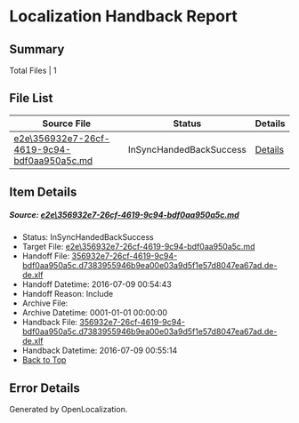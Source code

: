 # <a name='report-top'></a> Localization Handback Report

## Summary
 Total Files | 1

## File List
 Source File | Status | Details 
 ----------- | ------ | ------- 
 [e2e\356932e7-26cf-4619-9c94-bdf0aa950a5c.md](https://github.com/OpenLocalizationTestOrg/oltest/blob/b8a0c6bf023505133b269c15faf1e0a23841714e/e2e/356932e7-26cf-4619-9c94-bdf0aa950a5c.md) | InSyncHandedBackSuccess | [Details](#a114c530441052f13221a2bad1d64b6063ce13c81)

## Item Details
##### <a name='a114c530441052f13221a2bad1d64b6063ce13c81'></a> Source: [e2e\356932e7-26cf-4619-9c94-bdf0aa950a5c.md](https://github.com/OpenLocalizationTestOrg/oltest/blob/b8a0c6bf023505133b269c15faf1e0a23841714e/e2e/356932e7-26cf-4619-9c94-bdf0aa950a5c.md)
* Status: InSyncHandedBackSuccess
* Target File: [e2e\356932e7-26cf-4619-9c94-bdf0aa950a5c.md](https://github.com/OpenLocalizationTestOrg/oltest-dede-fly/blob/40e2f940b83de45189e46b095b995458a2d676fa/e2e/356932e7-26cf-4619-9c94-bdf0aa950a5c.md)
* Handoff File: [356932e7-26cf-4619-9c94-bdf0aa950a5c.d7383955946b9ea00e03a9d5f1e57d8047ea67ad.de-de.xlf](https://github.com/OpenLocalizationTestOrg/olhandoff-e2e/blob/d25fce33d7edc738a03f65e359808196a2fc1716/ol-handoff/OpenLocalizationTestOrg/oltest-dede-fly/ci/ht/356932e7-26cf-4619-9c94-bdf0aa950a5c.d7383955946b9ea00e03a9d5f1e57d8047ea67ad.de-de.xlf)
* Handoff Datetime: 2016-07-09 00:54:43
* Handoff Reason: Include
* Archive File: 
* Archive Datetime: 0001-01-01 00:00:00
* Handback File: [356932e7-26cf-4619-9c94-bdf0aa950a5c.d7383955946b9ea00e03a9d5f1e57d8047ea67ad.de-de.xlf](https://github.com/OpenLocalizationTestOrg/olhandback-e2e/blob/688891b5f7d0310a877ffe8ae2b82861f8a8a113/ol-handback/OpenLocalizationTestOrg/oltest-dede-fly/ci/ht/356932e7-26cf-4619-9c94-bdf0aa950a5c.d7383955946b9ea00e03a9d5f1e57d8047ea67ad.de-de.xlf)
* Handback Datetime: 2016-07-09 00:55:14
* [Back to Top](#report-top)


## Error Details

Generated by OpenLocalization.
